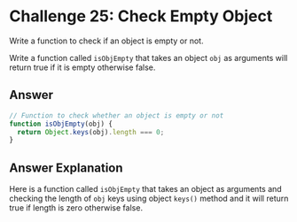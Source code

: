 # Challenge 25: Check Empty Object

Write a function to check if an object is empty or not.

Write a function called `isObjEmpty` that takes an object `obj` as arguments will return true if it is empty otherwise false.

## Answer

```javascript
// Function to check whether an object is empty or not
function isObjEmpty(obj) {
  return Object.keys(obj).length === 0;
}
```

## Answer Explanation

Here is a function called `isObjEmpty` that takes an object as arguments and checking the length of `obj` keys using object `keys()` method and it will return true if length is zero otherwise false.

